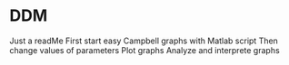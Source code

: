 # DDM

Just a readMe
First start easy Campbell graphs with Matlab script
Then change values of parameters
Plot graphs
Analyze and interprete graphs
